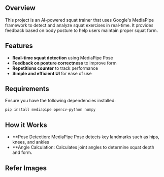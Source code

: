 ## Overview
This project is an AI-powered squat trainer that uses Google's MediaPipe framework to detect and analyze squat exercises in real-time. It provides feedback based on body posture to help users maintain proper squat form.

## Features
- **Real-time squat detection** using MediaPipe Pose
- **Feedback on posture correctness** to improve form
- **Repetitions counter** to track performance
- **Simple and efficient UI** for ease of use

## Requirements

Ensure you have the following dependencies installed:

```bash
pip install mediapipe opencv-python numpy
```
## How it Works
- **Pose Detection: MediaPipe Pose detects key landmarks such as hips, knees, and ankles
- **Angle Calculation: Calculates joint angles to determine squat depth and form.

## Refer Images
